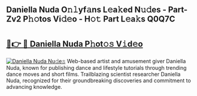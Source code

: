 ## Daniella Nuda O𝚗𝚕yf𝚊ns L𝚎a𝚔ed N𝚞𝚍es - Part-Zv2 P𝚑𝚘tos Vi𝚍𝚎o - H𝚘𝚝 Part L𝚎a𝚔s Q0Q7C

# <h2><a href="http://kf407zb.oniu.top/?m=Daniella+Nuda">🔗👉 🔴 Daniella Nuda P𝚑ot𝚘𝚜 V𝚒d𝚎o</a></h2>

[![Daniella Nuda Nu𝚍e𝚜](https://i.imgur.com/0qMVB7G.gif)](http://kf407zb.oniu.top/?m=Daniella+Nuda)
Web-based artist and amusement giver Daniella Nuda, known for publishing dance and lifestyle tutorials through trending dance moves and short films. Trailblazing scientist researcher Daniella Nuda, recognized for their groundbreaking discoveries and commitment to advancing knowledge.  
